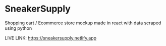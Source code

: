 # SneakerSupply
Shopping cart / Ecommerce store mockup made in react with data scraped using python

LIVE LINK: https://sneakersupply.netlify.app

